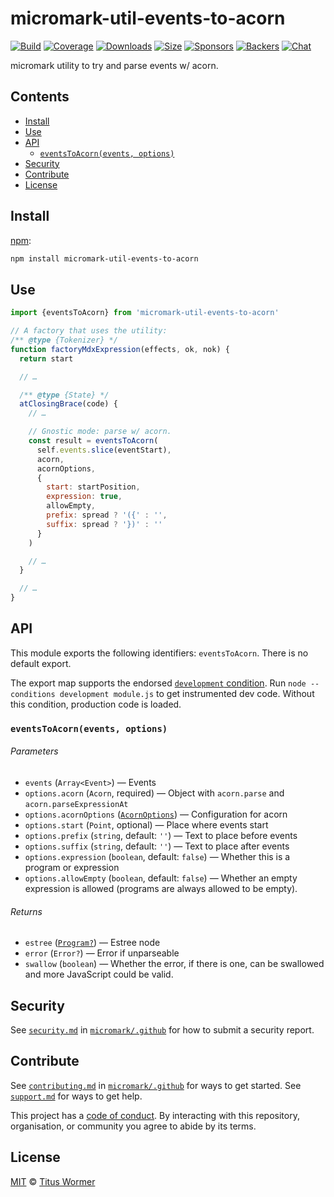 # micromark-util-events-to-acorn

[![Build][build-badge]][build]
[![Coverage][coverage-badge]][coverage]
[![Downloads][downloads-badge]][downloads]
[![Size][bundle-size-badge]][bundle-size]
[![Sponsors][sponsors-badge]][opencollective]
[![Backers][backers-badge]][opencollective]
[![Chat][chat-badge]][chat]

micromark utility to try and parse events w/ acorn.

## Contents

*   [Install](#install)
*   [Use](#use)
*   [API](#api)
    *   [`eventsToAcorn(events, options)`](#eventstoacornevents-options)
*   [Security](#security)
*   [Contribute](#contribute)
*   [License](#license)

## Install

[npm][]:

```sh
npm install micromark-util-events-to-acorn
```

## Use

```js
import {eventsToAcorn} from 'micromark-util-events-to-acorn'

// A factory that uses the utility:
/** @type {Tokenizer} */
function factoryMdxExpression(effects, ok, nok) {
  return start

  // …

  /** @type {State} */
  atClosingBrace(code) {
    // …

    // Gnostic mode: parse w/ acorn.
    const result = eventsToAcorn(
      self.events.slice(eventStart),
      acorn,
      acornOptions,
      {
        start: startPosition,
        expression: true,
        allowEmpty,
        prefix: spread ? '({' : '',
        suffix: spread ? '})' : ''
      }
    )

    // …
  }

  // …
}
```

## API

This module exports the following identifiers: `eventsToAcorn`.
There is no default export.

The export map supports the endorsed
[`development` condition](https://nodejs.org/api/packages.html#packages_resolving_user_conditions).
Run `node --conditions development module.js` to get instrumented dev code.
Without this condition, production code is loaded.

### `eventsToAcorn(events, options)`

###### Parameters

*   `events` (`Array<Event>`) — Events
*   `options.acorn` (`Acorn`, required) — Object with `acorn.parse` and
    `acorn.parseExpressionAt`
*   `options.acornOptions` ([`AcornOptions`][acorn-options]) — Configuration for
    acorn
*   `options.start` (`Point`, optional) — Place where events start
*   `options.prefix` (`string`, default: `''`) — Text to place before events
*   `options.suffix` (`string`, default: `''`) — Text to place after events
*   `options.expression` (`boolean`, default: `false`) — Whether this is a
    program or expression
*   `options.allowEmpty` (`boolean`, default: `false`) — Whether an empty
    expression is allowed (programs are always allowed to be empty).

###### Returns

*   `estree` ([`Program?`][program]) — Estree node
*   `error` (`Error?`) — Error if unparseable
*   `swallow` (`boolean`) — Whether the error, if there is one, can be swallowed
    and more JavaScript could be valid.

## Security

See [`security.md`][securitymd] in [`micromark/.github`][health] for how to
submit a security report.

## Contribute

See [`contributing.md`][contributing] in [`micromark/.github`][health] for ways
to get started.
See [`support.md`][support] for ways to get help.

This project has a [code of conduct][coc].
By interacting with this repository, organisation, or community you agree to
abide by its terms.

## License

[MIT][license] © [Titus Wormer][author]

<!-- Definitions -->

[build-badge]: https://github.com/micromark/micromark-extension-mdx-expression/workflows/main/badge.svg

[build]: https://github.com/micromark/micromark-extension-mdx-expression/actions

[coverage-badge]: https://img.shields.io/codecov/c/github/micromark/micromark-extension-mdx-expression.svg

[coverage]: https://codecov.io/github/micromark/micromark-extension-mdx-expression

[downloads-badge]: https://img.shields.io/npm/dm/micromark-util-events-to-acorn.svg

[downloads]: https://www.npmjs.com/package/micromark-util-events-to-acorn

[bundle-size-badge]: https://img.shields.io/bundlephobia/minzip/micromark-util-events-to-acorn.svg

[bundle-size]: https://bundlephobia.com/result?p=micromark-util-events-to-acorn

[sponsors-badge]: https://opencollective.com/unified/sponsors/badge.svg

[backers-badge]: https://opencollective.com/unified/backers/badge.svg

[opencollective]: https://opencollective.com/unified

[npm]: https://docs.npmjs.com/cli/install

[chat-badge]: https://img.shields.io/badge/chat-discussions-success.svg

[chat]: https://github.com/micromark/micromark/discussions

[license]: https://github.com/micromark/micromark-extension-mdx-expression/blob/main/license

[author]: https://wooorm.com

[health]: https://github.com/micromark/.github

[securitymd]: https://github.com/micromark/.github/blob/HEAD/security.md

[contributing]: https://github.com/micromark/.github/blob/HEAD/contributing.md

[support]: https://github.com/micromark/.github/blob/HEAD/support.md

[coc]: https://github.com/micromark/.github/blob/HEAD/code-of-conduct.md

[program]: https://github.com/estree/estree/blob/master/es2015.md#programs

[acorn-options]: https://github.com/acornjs/acorn/tree/master/acorn#interface
